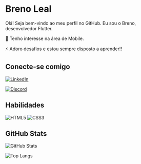 # Breno Leal

Olá! Seja bem-vindo ao meu perfil no GitHub. Eu sou o Breno,  desenvolvedor Flutter.

🔭 Tenho interesse na área de Mobile.

⚡ Adoro desafios e estou sempre disposto a aprender!!

## Conecte-se comigo

[![LinkedIn](https://img.shields.io/badge/LinkedIn-000?style=for-the-badge&logo=linkedin&logoColor=0E76A8)](https://www.linkedin.com/in/breno-leal-135b8b87/)

[![Discord](https://img.shields.io/badge/Discord-000?style=for-the-badge&logo=discord)](https://www.discord.com/in/brenolealba/)



## Habilidades
![HTML5](https://img.shields.io/badge/HTML5-000?style=for-the-badge&logo=html5)
![CSS3](https://img.shields.io/badge/CSS3-000?style=for-the-badge&logo=css3&logoColor=264CE4)

## GitHub Stats
![GitHub Stats](https://github-readme-stats.vercel.app/api?username=BR3N0L&theme=transparent&bg_color=000&border_color=30A3DC&show_icons=true&icon_color=30A3DC&title_color=E94D5F&text_color=FFF)

![Top Langs](https://github-readme-stats-git-masterrstaa-rickstaa.vercel.app/api/top-langs/?username=BR3N0L&bg_color=000&border_color=30A3DC&title_color=E94D5F&text_color=FFF)



